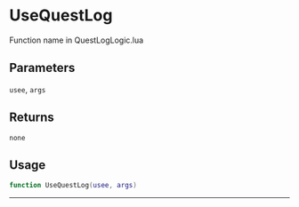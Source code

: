 # UseQuestLog
Function name in QuestLogLogic.lua
## Parameters
`usee`, `args`
## Returns
`none`
## Usage
```lua
function UseQuestLog(usee, args)
```
---
